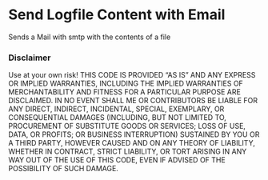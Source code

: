 # Send Logfile Content with Email
Sends a Mail with smtp with the contents of a file


### Disclaimer
Use at your own risk!
THIS CODE IS PROVIDED “AS IS” AND ANY EXPRESS OR IMPLIED WARRANTIES, INCLUDING THE IMPLIED WARRANTIES OF MERCHANTABILITY AND FITNESS FOR A PARTICULAR PURPOSE ARE DISCLAIMED. IN NO EVENT SHALL ME OR CONTRIBUTORS BE LIABLE FOR ANY DIRECT, INDIRECT, INCIDENTAL, SPECIAL, EXEMPLARY, OR CONSEQUENTIAL DAMAGES (INCLUDING, BUT NOT LIMITED TO, PROCUREMENT OF SUBSTITUTE GOODS OR SERVICES; LOSS OF USE, DATA, OR PROFITS; OR BUSINESS INTERRUPTION) SUSTAINED BY YOU OR A THIRD PARTY, HOWEVER CAUSED AND ON ANY THEORY OF LIABILITY, WHETHER IN CONTRACT, STRICT LIABILITY, OR TORT ARISING IN ANY WAY OUT OF THE USE OF THIS CODE, EVEN IF ADVISED OF THE POSSIBILITY OF SUCH DAMAGE.

